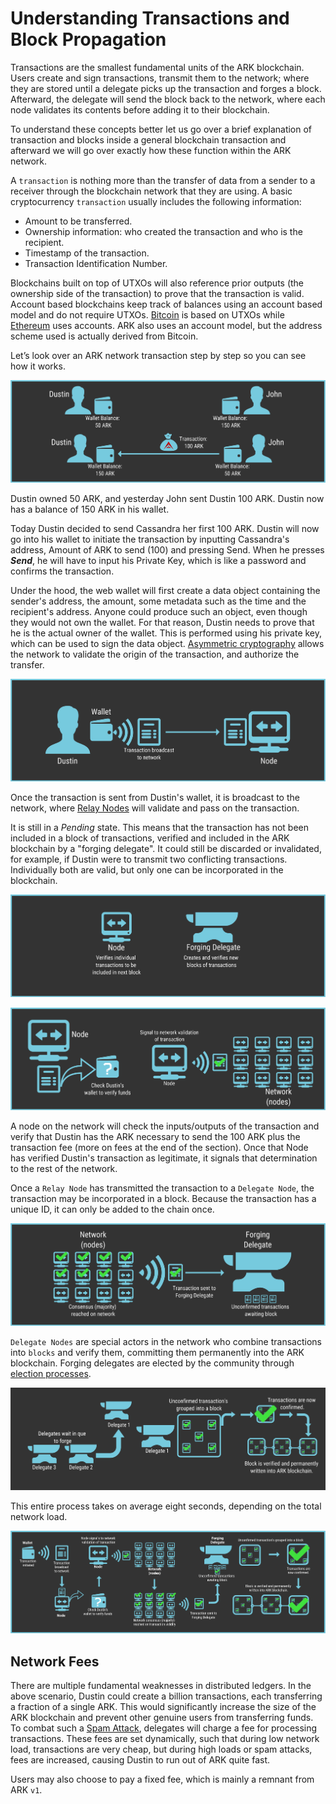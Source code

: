 # Understanding Transactions and Block Propagation

Transactions are the smallest fundamental units of the ARK blockchain. Users create and sign transactions, transmit them to the network; where they are stored until a delegate picks up the transaction and forges a block. Afterward, the delegate will send the block back to the network, where each node validates its contents before adding it to their blockchain.

To understand these concepts better let us go over a brief explanation of transaction and blocks inside a general blockchain transaction and afterward we will go over exactly how these function within the ARK network.

A `transaction` is nothing more than the transfer of data from a sender to a receiver through the blockchain network that they are using. A basic cryptocurrency `transaction` usually includes the following information:

- Amount to be transferred.
- Ownership information: who created the transaction and who is the recipient.
- Timestamp of the transaction.
- Transaction Identification Number.

Blockchains built on top of UTXOs will also reference prior outputs (the ownership side of the transaction) to prove that the transaction is valid. Account based blockchains keep track of balances using an account based model and do not require UTXOs. [Bitcoin](https://en.bitcoin.it/wiki/Main_Page) is based on UTXOs while [Ethereum](https://en.wikipedia.org/wiki/Ethereum) uses accounts. ARK also uses an account model, but the address scheme used is actually derived from Bitcoin.

Let’s look over an ARK network transaction step by step so you can see how it works.

![Transactions 1](./assets/understanding-transactions-and-block-propagation/Transactions_01.png)

Dustin owned 50 ARK, and yesterday John sent Dustin 100 ARK. Dustin now has a balance of 150 ARK in his wallet.

Today Dustin decided to send Cassandra her first 100 ARK. Dustin will now go into his wallet to initiate the transaction by inputting Cassandra's address, Amount of ARK to send (100) and pressing Send. When he presses **_Send_**, he will have to input his Private Key, which is like a password and confirms the transaction.

Under the hood, the web wallet will first create a data object containing the sender's address, the amount, some metadata such as the time and the recipient's address. Anyone could produce such an object, even though they would not own the wallet. For that reason, Dustin needs to prove that he is the actual owner of the wallet. This is performed using his private key, which can be used to sign the data object. [Asymmetric cryptography](https://en.wikipedia.org/wiki/Public-key_cryptography) allows the network to validate the origin of the transaction, and authorize the transfer.

![Transactions 4](./assets/understanding-transactions-and-block-propagation/Transactions_04.png)

Once the transaction is sent from Dustin's wallet, it is broadcast to the network, where [Relay Nodes](/introduction/ark/ark-network-topology.html#relay-nodes) will validate and pass on the transaction.

It is still in a _Pending_ state. This means that the transaction has not been included in a block of transactions, verified and included in the ARK blockchain by a "forging delegate". It could still be discarded or invalidated, for example, if Dustin were to transmit two conflicting transactions. Individually both are valid, but only one can be incorporated in the blockchain.

![Transactions 5](./assets/understanding-transactions-and-block-propagation/Transactions_05.png)

![Transactions 6](./assets/understanding-transactions-and-block-propagation/Transactions_06.png)

A node on the network will check the inputs/outputs of the transaction and verify that Dustin has the ARK necessary to send the 100 ARK plus the transaction fee (more on fees at the end of the section). Once that Node has verified Dustin's transaction as legitimate, it signals that determination to the rest of the network.

Once a `Relay Node` has transmitted the transaction to a `Delegate Node`, the transaction may be incorporated in a block. Because the transaction has a unique ID, it can only be added to the chain once.

![Transactions 7](./assets/understanding-transactions-and-block-propagation/Transactions_07.png)

`Delegate Nodes` are special actors in the network who combine transactions into `blocks` and verify them, committing them permanently into the ARK blockchain. Forging delegates are elected by the community through [election processes](/introduction/ark/ark-network-topology.html#voting).

![Transactions 8](./assets/understanding-transactions-and-block-propagation/Transactions_08.png)

This entire process takes on average eight seconds, depending on the total network load.

![Transactions 9](./assets/understanding-transactions-and-block-propagation/Transactions_09.png)

## Network Fees

There are multiple fundamental weaknesses in distributed ledgers. In the above scenario, Dustin could create a billion transactions, each transferring a fraction of a single ARK. This would significantly increase the size of the ARK blockchain and prevent other genuine users from transferring funds. To combat such a [Spam Attack](https://en.bitcoin.it/wiki/Spam_transactions), delegates will charge a fee for processing transactions. These fees are set dynamically, such that during low network load, transactions are very cheap, but during high loads or spam attacks, fees are increased, causing Dustin to run out of ARK quite fast.

Users may also choose to pay a fixed fee, which is mainly a remnant from ARK `v1`.
